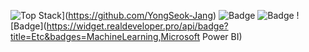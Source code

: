 ![Top Stack](https://widget.realdeveloper.pro/api/top?stack=.NET,Vue.js,Oracle)](https://github.com/YongSeok-Jang)
![Badge](https://widget.realdeveloper.pro/api/badge?title=Languages&badges=C++,C#,Bootstrap)
![Badge](https://widget.realdeveloper.pro/api/badge?title=Database&badges=Oracle,MSSQL,MySQL,Hadoop,RabbitMQ,Memcached)
![Badge](https://widget.realdeveloper.pro/api/badge?title=Etc&badges=MachineLearning,Microsoft Power BI)
